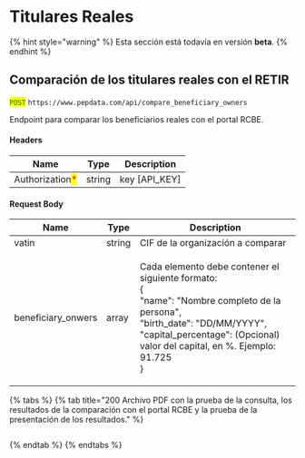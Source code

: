 # Titulares Reales

{% hint style="warning" %}
Esta sección está todavía en versión **beta**.
{% endhint %}

## Comparación de los titulares reales con el RETIR

<mark style="color:green;">`POST`</mark> `https://www.pepdata.com/api/compare_beneficiary_owners`

Endpoint para comparar los beneficiarios reales con el portal RCBE.

#### Headers

| Name                                            | Type   | Description     |
| ----------------------------------------------- | ------ | --------------- |
| Authorization<mark style="color:red;">\*</mark> | string | key \[API\_KEY] |

#### Request Body

| Name                | Type   | Description                                                                                                                                                                                                                                 |
| ------------------- | ------ | ------------------------------------------------------------------------------------------------------------------------------------------------------------------------------------------------------------------------------------------- |
| vatin               | string | CIF de la organización a comparar                                                                                                                                                                                                           |
| beneficiary\_onwers | array  | <p>Cada elemento debe contener el siguiente formato:<br>{ <br>     "name": "Nombre completo de la persona", <br>     "birth_date": "DD/MM/YYYY",<br>     "capital_percentage": (Opcional) valor del capital, en %. Ejemplo: 91.725<br>}</p> |

{% tabs %}
{% tab title="200 Archivo PDF con la prueba de la consulta, los resultados de la comparación con el portal RCBE y la prueba de la presentación de los resultados." %}
```
```
{% endtab %}
{% endtabs %}
